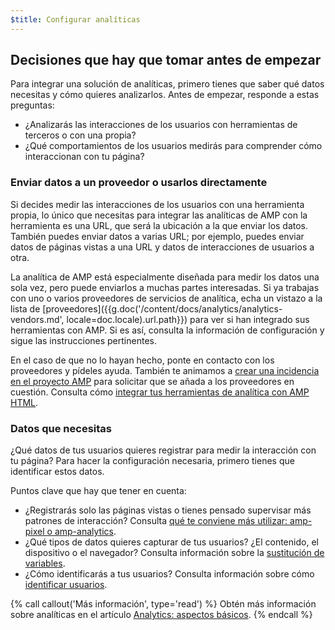 ```yaml
---
$title: Configurar analíticas
---
```


## Decisiones que hay que tomar antes de empezar

Para integrar una solución de analíticas, primero tienes que saber qué datos necesitas
y cómo quieres analizarlos. Antes de empezar, responde a estas preguntas:

* ¿Analizarás las interacciones de los usuarios con herramientas de terceros
o con una propia?
* ¿Qué comportamientos de los usuarios medirás para comprender cómo interaccionan con tu página?

### Enviar datos a un proveedor o usarlos directamente

Si decides medir las interacciones de los usuarios con una herramienta propia,
lo único que necesitas para integrar las analíticas de AMP con la herramienta es una URL,
que será la ubicación a la que enviar los datos.
También puedes enviar datos a varias URL;
por ejemplo, puedes enviar datos de páginas vistas a una URL
y datos de interacciones de usuarios a otra.

La analítica de AMP está especialmente diseñada para medir los datos una sola vez, pero puede enviarlos a muchas partes interesadas.
Si ya trabajas con uno o varios proveedores de servicios de analítica,
echa un vistazo a la lista de [proveedores]({{g.doc('/content/docs/analytics/analytics-vendors.md', locale=doc.locale).url.path}}) para ver si han integrado sus herramientas con AMP.
Si es así, consulta la información de configuración y sigue las instrucciones pertinentes.

En el caso de que no lo hayan hecho,
ponte en contacto con los proveedores y pídeles ayuda.
También te animamos a [crear una incidencia en el proyecto AMP](https://github.com/ampproject/amphtml/issues/new)
para solicitar que se añada a los proveedores en cuestión.
Consulta cómo
[integrar tus herramientas de analítica con AMP HTML](https://github.com/ampproject/amphtml/blob/master/extensions/amp-analytics/integrating-analytics.md).

### Datos que necesitas

¿Qué datos de tus usuarios quieres registrar para medir la interacción con tu página?
Para hacer la configuración necesaria, primero tienes que identificar estos datos.

Puntos clave que hay que tener en cuenta:

* ¿Registrarás solo las páginas vistas o tienes pensado supervisar más patrones de interacción?
Consulta [qué te conviene más utilizar: amp-pixel o amp-analytics](/es/docs/analytics/analytics_basics#¿se-debe-utilizar-amp-pixel-o-amp-analytics?).
* ¿Qué tipos de datos quieres capturar de tus usuarios? ¿El contenido,
el dispositivo o el navegador? Consulta información sobre la [sustitución de variables](/es/docs/analytics/analytics_basics#sustitución-de-variables).
* ¿Cómo identificarás a tus usuarios? Consulta información sobre cómo [identificar usuarios](/es/docs/analytics/analytics_basics#identificación-del-usuario).


{% call callout('Más información', type='read') %}
Obtén más información sobre analíticas en el artículo [Analytics: aspectos básicos](/es/docs/analytics/analytics_basics.html).
{% endcall %}

